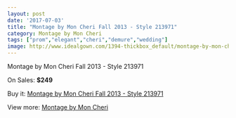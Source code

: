 ```yaml
---
layout: post
date: '2017-07-03'
title: "Montage by Mon Cheri Fall 2013 - Style 213971"
category: Montage by Mon Cheri
tags: ["prom","elegant","cheri","demure","wedding"]
image: http://www.idealgown.com/1394-thickbox_default/montage-by-mon-cheri-fall-2013-style-213971.jpg
---
```

Montage by Mon Cheri Fall 2013 - Style 213971

On Sales: **$249**
<a href="https://www.idealgown.com/en/montage-by-mon-cheri/633-montage-by-mon-cheri-fall-2013-style-213971.html"><amp-img layout="responsive" width="600" height="600" src="//www.idealgown.com/1394-thickbox_default/montage-by-mon-cheri-fall-2013-style-213971.jpg" alt="Montage by Mon Cheri Fall 2013 - Style 213971 0" /></a>
<a href="https://www.idealgown.com/en/montage-by-mon-cheri/633-montage-by-mon-cheri-fall-2013-style-213971.html"><amp-img layout="responsive" width="600" height="600" src="//www.idealgown.com/1395-thickbox_default/montage-by-mon-cheri-fall-2013-style-213971.jpg" alt="Montage by Mon Cheri Fall 2013 - Style 213971 1" /></a>

Buy it: [Montage by Mon Cheri Fall 2013 - Style 213971](https://www.idealgown.com/en/montage-by-mon-cheri/633-montage-by-mon-cheri-fall-2013-style-213971.html "Montage by Mon Cheri Fall 2013 - Style 213971")

View more: [Montage by Mon Cheri](https://www.idealgown.com/en/9-montage-by-mon-cheri "Montage by Mon Cheri")